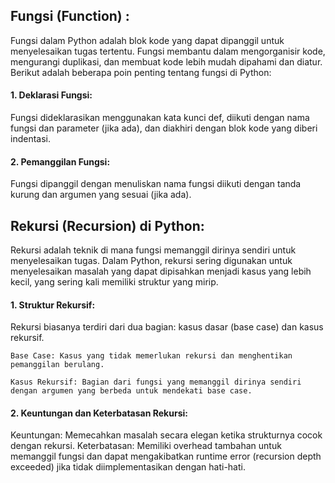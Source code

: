 ## Fungsi (Function) :
Fungsi dalam Python adalah blok kode yang dapat dipanggil untuk menyelesaikan tugas tertentu. Fungsi membantu dalam mengorganisir kode, mengurangi duplikasi, dan membuat kode lebih mudah dipahami dan diatur. Berikut adalah beberapa poin penting tentang fungsi di Python:

#### 1. Deklarasi Fungsi:
Fungsi dideklarasikan menggunakan kata kunci def, diikuti dengan nama fungsi dan parameter (jika ada), dan diakhiri dengan blok kode yang diberi indentasi.

#### 2. Pemanggilan Fungsi:
Fungsi dipanggil dengan menuliskan nama fungsi diikuti dengan tanda kurung dan argumen yang sesuai (jika ada).


## Rekursi (Recursion) di Python:
Rekursi adalah teknik di mana fungsi memanggil dirinya sendiri untuk menyelesaikan tugas. Dalam Python, rekursi sering digunakan untuk menyelesaikan masalah yang dapat dipisahkan menjadi kasus yang lebih kecil, yang sering kali memiliki struktur yang mirip.

#### 1. Struktur Rekursif:
Rekursi biasanya terdiri dari dua bagian: kasus dasar (base case) dan kasus rekursif.

    Base Case: Kasus yang tidak memerlukan rekursi dan menghentikan pemanggilan berulang.

    Kasus Rekursif: Bagian dari fungsi yang memanggil dirinya sendiri dengan argumen yang berbeda untuk mendekati base case.

#### 2. Keuntungan dan Keterbatasan Rekursi:

Keuntungan: Memecahkan masalah secara elegan ketika strukturnya cocok dengan rekursi.
Keterbatasan: Memiliki overhead tambahan untuk memanggil fungsi dan dapat mengakibatkan runtime error (recursion depth exceeded) jika tidak diimplementasikan dengan hati-hati.
